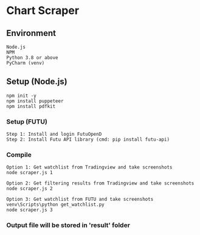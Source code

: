 # Chart Scraper

## Environment
```
Node.js
NPM
Python 3.8 or above
PyCharm (venv)
```

## Setup (Node.js)
```
npm init -y
npm install puppeteer
npm install pdfkit
```

### Setup (FUTU)
```
Step 1: Install and login FutuOpenD
Step 2: Install Futu API library (cmd: pip install futu-api)
```

### Compile
```
Option 1: Get watchlist from Tradingview and take screenshots
node scraper.js 1

Option 2: Get filtering results from Tradingview and take screenshots
node scraper.js 2

Option 3: Get watchlist from FUTU and take screenshots
venv\Scripts\python get_watchlist.py
node scraper.js 3
```

### Output file will be stored in 'result' folder
